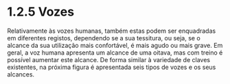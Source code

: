 # 1.2.5 Vozes

Relativamente às vozes humanas, também estas podem ser enquadradas em diferentes registos, dependendo se a sua tessitura, ou seja, se o alcance da sua utilização mais confortável, é mais agudo ou mais grave. Em geral, a voz humana apresenta um alcance de uma oitava, mas com treino é possível aumentar este alcance. De forma similar à variedade de claves existentes, na próxima figura é apresentada seis tipos de vozes e os seus alcances.
